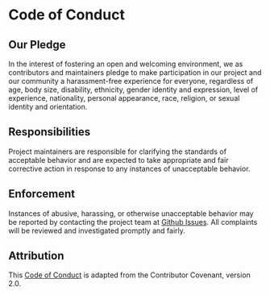 # Code of Conduct

## Our Pledge

In the interest of fostering an open and welcoming environment, we as contributors and maintainers
pledge to make participation in our project and our community a harassment-free experience for everyone,
regardless of age, body size, disability, ethnicity, gender identity and expression, level of experience,
nationality, personal appearance, race, religion, or sexual identity and orientation.

## Responsibilities

Project maintainers are responsible for clarifying the standards of acceptable behavior and are expected
to take appropriate and fair corrective action in response to any instances of unacceptable behavior.

## Enforcement

Instances of abusive, harassing, or otherwise unacceptable behavior may be reported by contacting
the project team at [Github Issues](https://github.com/gvatsal60/Linux-Aliases/issues). All complaints will be reviewed and investigated promptly and fairly.

## Attribution

This [Code of Conduct](https://www.contributor-covenant.org/version/2/0/code_of_conduct)
is adapted from the Contributor Covenant, version 2.0.

